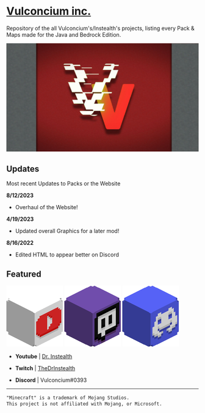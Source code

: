 # [Vulconcium inc.](https://vulconcium-inc.github.io/)
Repository of the all Vulconcium's/Instealth's projects, listing every Pack & Maps made for the Java and Bedrock Edition.

![Banner](images/featured/banner.jpg)


## Updates

Most recent Updates to Packs or the Website

**8/12/2023**

- Overhaul of the Website!

**4/19/2023**

- Updated overall Graphics for a later mod!

**8/16/2022**

- Edited HTML to appear better on Discord


## Featured

![Youtube](images/featured/youtube_head.png) ![Twitch](images/featured/twitch_head.png) ![Discord](images/featured/discord_head.png)

- **Youtube** | [Dr. Instealth](https://www.youtube.com/channel/UCr5UyVoUkEz5xjO3sGEfhzw)

- **Twitch** | [TheDrInstealth](https://www.twitch.tv/thedrinstealth)

- **Discord** | Vulconcium#0393

---

```
"Minecraft" is a trademark of Mojang Studios.
This project is not affiliated with Mojang, or Microsoft.
```
